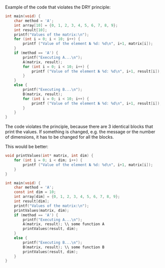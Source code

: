 ﻿Example of the code that violates the DRY principle:

```c
int main(void) {
	char method = 'A';
	int array[10] = {0, 1, 2, 3, 4, 5, 6, 7, 8, 9};
	int result[10];
	printf("Values of the matrix:\n");
	for (int i = 0; i < 10; i++) {
		printf ("Value of the element № %d: %d\n", i+1, matrix[i]);
	}
	if (method == 'A') {
		printf("Executing A...\n");
		A(matrix, result);
		for (int i = 0; i < 10; i++) {
			printf ("Value of the element № %d: %d\n", i+1, result[i]);
		}
	}
	else {
		printf("Executing B...\n");
		B(matrix, result);
		for (int i = 0; i < 10; i++) {
			printf ("Value of the element № %d: %d\n", i+1, result[i]);
		}
	}
}
```

The code violates the principle, because there are 3 identical blocks that print the values. If something is changed, e.g. the message or the number of dimensions, it has to be changed for all the blocks.

This would be better:

```c
void printValues(int* matrix, int dim) {
	for (int i = 0; i < dim; i++) {
		printf ("Value of the element № %d: %d\n", i+1, matrix[i]);
	}
}

int main(void) {
	char method = 'A';
	const int dim = 10;
	int array[dim] = {0, 1, 2, 3, 4, 5, 6, 7, 8, 9};
	int result[dim];
	printf("Values of the matrix:\n");
	printValues(matrix, dim);
	if (method == 'A') {
		printf("Executing A...\n");
		A(matrix, result); \\ some function A
		printValues(result, dim);
	}
	else {
		printf("Executing B...\n");
		B(matrix, result); \\ some function B
		printValues(result, dim);
	}
}
```